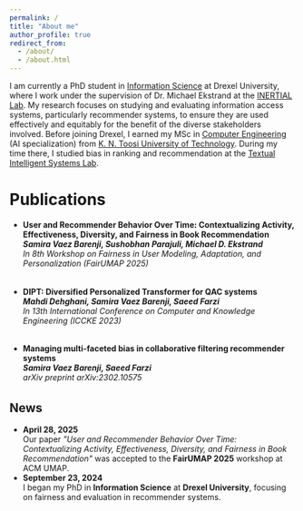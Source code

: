 ```yaml
---
permalink: /
title: "About me"
author_profile: true
redirect_from: 
  - /about/
  - /about.html
---
```


I am currently a PhD student in <a href="https://drexel.edu/cci/academics/information-science-department/" target="_blank">Information Science</a> at Drexel University, where I work under the supervision of Dr. Michael Ekstrand at the <a href="https://inertial.science" target="_blank">INERTIAL Lab</a>. My research focuses on studying and evaluating information access systems, particularly recommender systems, to ensure they are used effectively and equitably for the benefit of the diverse stakeholders involved. Before joining Drexel, I earned my MSc in <a href="https://en.ce.kntu.ac.ir/" target="_blank">Computer Engineering</a> (AI specialization) from <a href="https://en.kntu.ac.ir/" target="_blank">K. N. Toosi University of Technology</a>. During my time there, I studied bias in ranking and recommendation at the <a href="https://www.linkedin.com/company/kntu-tis" target="_blank">Textual Intelligent Systems Lab</a>.

Publications
======
<ul>
                   
   <li><b>User and Recommender Behavior Over Time: Contextualizing Activity, Effectiveness, Diversity, and Fairness in Book Recommendation</b>
                        <h5 style="margin-bottom:0; margin-top:0">Samira Vaez Barenji, Sushobhan Parajuli, Michael D. Ekstrand</h5>
                        <h6 style="margin-top:0"><i>In 8th Workshop on Fairness in User Modeling, Adaptation, and Personalization (FairUMAP 2025)</i>  
                     </h6>
                    </li>
  <li><b>DIPT: Diversified Personalized Transformer for QAC systems</b>
                        <h5 style="margin-bottom:0; margin-top:0">Mahdi Dehghani, Samira Vaez Barenji, Saeed Farzi</h5>
                        <h6 style="margin-top:0"><i>In 13th International Conference on Computer and Knowledge Engineering (ICCKE 2023)</i>  
                     </h6>
                    </li>
                    <li><b>Managing multi-faceted bias in collaborative filtering recommender systems</b>
                        <h5 style="margin-bottom:0; margin-top:0">Samira Vaez Barenji, Saeed Farzi</h5>
                        <h6 style="margin-top:0"><i>arXiv preprint arXiv:2302.10575</i></h6>
                    </li>

</ul>

News
------
<ul>
    <li>
      <strong>April 28, 2025</strong><br>
      Our paper <em>"User and Recommender Behavior Over Time: Contextualizing Activity, Effectiveness, Diversity, and Fairness in Book Recommendation"</em> was accepted to the <strong>FairUMAP 2025</strong> workshop at ACM UMAP.
    </li>
    <li>
      <strong>September 23, 2024</strong><br>
      I began my PhD in <strong>Information Science</strong> at <strong>Drexel University</strong>, focusing on fairness and evaluation in recommender systems.
    </li>
  </ul>
